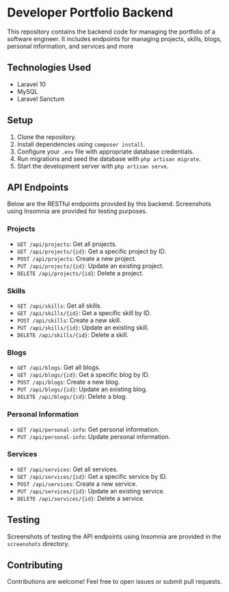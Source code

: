 
# Developer Portfolio Backend

This repository contains the backend code for managing the portfolio of a software engineer. It includes endpoints for managing projects, skills, blogs, personal information, and services and more

## Technologies Used

- Laravel 10
- MySQL
- Laravel Sanctum

## Setup

1. Clone the repository.
2. Install dependencies using `composer install`.
3. Configure your `.env` file with appropriate database credentials.
4. Run migrations and seed the database with `php artisan migrate`.
5. Start the development server with `php artisan serve`.

## API Endpoints

Below are the RESTful endpoints provided by this backend. Screenshots using Insomnia are provided for testing purposes.

### Projects

- `GET /api/projects`: Get all projects.
- `GET /api/projects/{id}`: Get a specific project by ID.
- `POST /api/projects`: Create a new project.
- `PUT /api/projects/{id}`: Update an existing project.
- `DELETE /api/projects/{id}`: Delete a project.

### Skills

- `GET /api/skills`: Get all skills.
- `GET /api/skills/{id}`: Get a specific skill by ID.
- `POST /api/skills`: Create a new skill.
- `PUT /api/skills/{id}`: Update an existing skill.
- `DELETE /api/skills/{id}`: Delete a skill.

### Blogs

- `GET /api/blogs`: Get all blogs.
- `GET /api/blogs/{id}`: Get a specific blog by ID.
- `POST /api/blogs`: Create a new blog.
- `PUT /api/blogs/{id}`: Update an existing blog.
- `DELETE /api/blogs/{id}`: Delete a blog.

### Personal Information

- `GET /api/personal-info`: Get personal information.
- `PUT /api/personal-info`: Update personal information.

### Services

- `GET /api/services`: Get all services.
- `GET /api/services/{id}`: Get a specific service by ID.
- `POST /api/services`: Create a new service.
- `PUT /api/services/{id}`: Update an existing service.
- `DELETE /api/services/{id}`: Delete a service.

## Testing

Screenshots of testing the API endpoints using Insomnia are provided in the `screenshots` directory.

## Contributing

Contributions are welcome! Feel free to open issues or submit pull requests.

